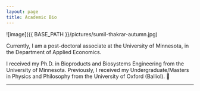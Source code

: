 ```yaml
---
layout: page
title: Academic Bio
---
```

![image]({{ BASE_PATH }}/pictures/sumil-thakrar-autumn.jpg)
<!-- JSON-LD markup generated by Google Structured Data Markup Helper. -->
<script type="application/ld+json">
    {
      "@context": "https://schema.org",
      "@type": "Person",
      "affiliation": "University of Minnesota",
      "image": "{{ BASE_PATH }}/pictures/me.jpg",
      "jobTitle": "researcher",
      "name": "Sumil Thakrar",
      "additionalName": "Sumil K. Thakrar",
      "alumniOf": "University of Oxford",
      "birthPlace": "London, United Kingdom",
      "gender": "male",
      "url": "https://www.sumil.me",
	    "sameAs" : [ "https://www.wikidata.org/wiki/Q92282874",
      "https://scholar.google.com/citations?user=YhFAEkQAAAAJ&hl=en&oi=ao",
      "https://orcid.org/0000-0003-2205-3333"]
    }
</script>

Currently, I am a post-doctoral associate at the University of
Minnesota, in the Department of Applied Economics.

I received my Ph.D. in Bioproducts and Biosystems Engineering from the
University of Minnesota. Previously, I received my
Undergraduate/Masters in Physics and Philosophy from the University of
Oxford (Balliol).
🌈

-----

